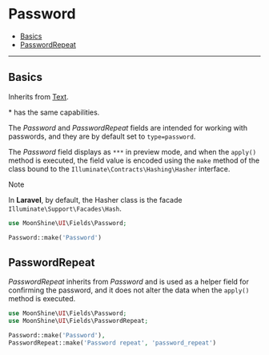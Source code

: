 # Password

- [Basics](#basics)
- [PasswordRepeat](#password-repeat)

---

<a name="basics"></a>
## Basics

Inherits from [Text](/docs/{{version}}/fields/text).

\* has the same capabilities.

The *Password* and *PasswordRepeat* fields are intended for working with passwords, and they are by default set to `type=password`.

The *Password* field displays as `***` in preview mode, and when the `apply()` method is executed, the field value is encoded using the `make` method of the class bound to the `Illuminate\Contracts\Hashing\Hasher` interface.

> [!NOTE]
> In **Laravel**, by default, the Hasher class is the facade `Illuminate\Support\Facades\Hash`.

```php
use MoonShine\UI\Fields\Password;

Password::make('Password')
```

<a name="password-repeat"></a>
## PasswordRepeat

*PasswordRepeat* inherits from *Password* and is used as a helper field for confirming the password, and it does not alter the data when the `apply()` method is executed.

```php
use MoonShine\UI\Fields\Password;
use MoonShine\UI\Fields\PasswordRepeat;

Password::make('Password'),
PasswordRepeat::make('Password repeat', 'password_repeat')
```
